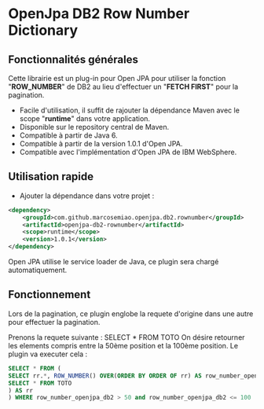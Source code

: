 # OpenJpa DB2 Row Number Dictionary

## Fonctionnalités générales
Cette librairie est un plug-in pour Open JPA pour utiliser la fonction "**ROW_NUMBER**" de DB2 au lieu d'effectuer un "**FETCH FIRST**" pour la pagination.

- Facile d'utilisation, il suffit de rajouter la dépendance Maven avec le scope "**runtime**" dans votre application.
- Disponible sur le repository central de Maven.
- Compatible à partir de Java 6.
- Compatible à partir de la version 1.0.1 d'Open JPA.
- Compatible avec l'implémentation d'Open JPA de IBM WebSphere.

## Utilisation rapide
- Ajouter la dépendance dans votre projet :

````xml
<dependency>
	<groupId>com.github.marcosemiao.openjpa.db2.rownumber</groupId>
	<artifactId>openjpa-db2-rownumber</artifactId>
	<scope>runtime</scope>
	<version>1.0.1</version>
</dependency>
````

Open JPA utilise le service loader de Java, ce plugin sera chargé automatiquement.

## Fonctionnement
Lors de la pagination, ce plugin englobe la requete d'origine dans une autre pour effectuer la pagination.

Prenons la requete suivante : SELECT * FROM TOTO
On désire retourner les elements compris entre la 50ème position et la 100ème position. Le plugin va executer cela : 

````sql
SELECT * FROM (
SELECT rr.*, ROW_NUMBER() OVER(ORDER BY ORDER OF rr) AS row_number_openjpa_db2 FROM (
SELECT * FROM TOTO
) AS rr
) WHERE row_number_openjpa_db2 > 50 and row_number_openjpa_db2 <= 100
````

